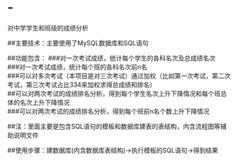 # -
对中学学生和班级的成绩分析

##主要技术：主要使用了MySQL数据库和SQL语句

##功能包含：
###对一次考试成绩，统计每个学生的各科名次及总成绩名次  
###对一次考试成绩，统计每个班的各科名次前n名  
###可以对多次考试（本项目是对三次考试）通过加权（比如第一次考试，第二次考试，第三次考试占比334来加权求得总成绩和排名）  
##可以对两次考试的成绩排名分析，得到每个学生名次上升下降情况和每个班总体的名次上升下降情况  
###可以对两次考试的成绩排名分析，得到每个班前n名个数上升下降情况  

##注：里面主要是包含SQL语句的模板和数据库建表的表结构，内含流程图等辅助说明文件

##使用步骤：建数据库(内含数据库表结构)->执行模板的SQL语句->得到结果
